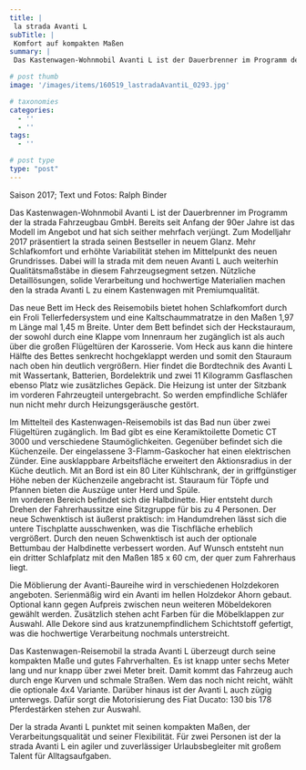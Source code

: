 ```yaml
---
title: |
 la strada Avanti L
subTitle: |
 Komfort auf kompakten Maßen
summary: |
 Das Kastenwagen-Wohnmobil Avanti L ist der Dauerbrenner im Programm der la strada Fahrzeugbau GmbH. Bereits seit Anfang der 90er Jahre ist das Modell im Angebot. Zum Modelljahr 2017 präsentiert la strada seinen Bestseller in neuem Glanz. Mehr Schlafkomfort und erhöhte Variabilität stehen im Mittelpunkt des neuen Avanti L-Grundrisses.

# post thumb
image: '/images/items/160519_lastradaAvantiL_0293.jpg'

# taxonomies
categories: 
  - ''
  - ''
tags:
  - ''

# post type
type: "post"
---
```


Saison 2017; Text und Fotos: Ralph Binder  

Das Kastenwagen-Wohnmobil Avanti L ist der Dauerbrenner im Programm der la strada Fahrzeugbau GmbH. Bereits seit Anfang der 90er Jahre ist das Modell im Angebot und hat sich seither mehrfach verjüngt. Zum Modelljahr 2017 präsentiert la strada seinen Bestseller in neuem Glanz. Mehr Schlafkomfort und erhöhte Variabilität stehen im Mittelpunkt des neuen Grundrisses. Dabei will la strada mit dem neuen Avanti L auch weiterhin Qualitätsmaßstäbe in diesem Fahrzeugsegment setzen. Nützliche Detaillösungen, solide Verarbeitung und hochwertige Materialien machen den la strada Avanti L zu einem Kastenwagen mit Premiumqualität.  

Das neue Bett im Heck des Reisemobils bietet hohen Schlafkomfort durch ein Froli Tellerfedersystem und eine Kaltschaummatratze in den Maßen 1,97 m Länge mal 1,45 m Breite. Unter dem Bett befindet sich der Heckstauraum, der sowohl durch eine Klappe vom Innenraum her zugänglich ist als auch über die großen Flügeltüren der Karosserie. Vom Heck aus kann die hintere Hälfte des Bettes senkrecht hochgeklappt werden und somit den Stauraum nach oben hin deutlich vergrößern. Hier findet die Bordtechnik des Avanti L mit Wassertank, Batterien, Bordelektrik und zwei 11 Kilogramm Gasflaschen ebenso Platz wie zusätzliches Gepäck. Die Heizung ist unter der Sitzbank im vorderen Fahrzeugteil untergebracht. So werden empfindliche Schläfer nun nicht mehr durch Heizungsgeräusche gestört.  

Im Mittelteil des Kastenwagen-Reisemobils ist das Bad nun über zwei Flügeltüren zugänglich. Im Bad gibt es eine Keramiktoilette Dometic CT 3000 und verschiedene Staumöglichkeiten. Gegenüber befindet sich die Küchenzeile. Der eingelassene 3-Flamm-Gaskocher hat einen elektrischen Zünder. Eine ausklappbare Arbeitsfläche erweitert den Aktionsradius in der Küche deutlich. Mit an Bord ist ein 80 Liter Kühlschrank, der in griffgünstiger Höhe neben der Küchenzeile angebracht ist. Stauraum für Töpfe und Pfannen bieten die Auszüge unter Herd und Spüle.  
Im vorderen Bereich befindet sich die Halbdinette. Hier entsteht durch Drehen der Fahrerhaussitze eine Sitzgruppe für bis zu 4 Personen. Der neue Schwenktisch ist äußerst praktisch: im Handumdrehen lässt sich die untere Tischplatte ausschwenken, was die Tischfläche erheblich vergrößert. Durch den neuen Schwenktisch ist auch der optionale Bettumbau der Halbdinette verbessert worden. Auf Wunsch entsteht nun ein dritter Schlafplatz mit den Maßen 185 x 60 cm, der quer zum Fahrerhaus liegt.  

Die Möblierung der Avanti-Baureihe wird in verschiedenen Holzdekoren angeboten. Serienmäßig wird ein Avanti im hellen Holzdekor Ahorn gebaut. Optional kann gegen Aufpreis zwischen neun weiteren Möbeldekoren gewählt werden. Zusätzlich stehen acht Farben für die Möbelklappen zur Auswahl. Alle Dekore sind aus kratzunempfindlichem Schichtstoff gefertigt, was die hochwertige Verarbeitung nochmals unterstreicht.  

Das Kastenwagen-Reisemobil la strada Avanti L überzeugt durch seine kompakten Maße und gutes Fahrverhalten. Es ist knapp unter sechs Meter lang und nur knapp über zwei Meter breit. Damit kommt das Fahrzeug auch durch enge Kurven und schmale Straßen. Wem das noch nicht reicht, wählt die optionale 4x4 Variante. Darüber hinaus ist der Avanti L auch zügig unterwegs. Dafür sorgt die Motorisierung des Fiat Ducato: 130 bis 178 Pferdestärken stehen zur Auswahl.  

Der la strada Avanti L punktet mit seinen kompakten Maßen, der Verarbeitungsqualität und seiner Flexibilität. Für zwei Personen ist der la strada Avanti L ein agiler und zuverlässiger Urlaubsbegleiter mit großem Talent für Alltagsaufgaben.  